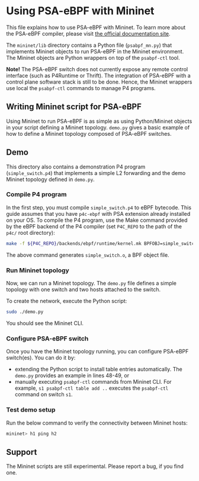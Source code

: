 # Using PSA-eBPF with Mininet

This file explains how to use PSA-eBPF with Mininet. To learn more about the PSA-eBPF compiler, please visit [the official documentation site](https://github.com/p4lang/p4c/tree/main/backends/ebpf/psa).

The `mininet/lib` directory contains a Python file (`psabpf_mn.py`) that implements Mininet objects to run PSA-eBPF in the Mininet environment. 
The Mininet objects are Python wrappers on top of the `psabpf-ctl` tool.

**Note!** The PSA-eBPF switch does not currently expose any remote control interface (such as P4Runtime or Thrift). The integration of PSA-eBPF with a control plane software stack is 
still to be done. Hence, the Mininet wrappers use local the `psabpf-ctl` commands to manage P4 programs.

## Writing Mininet script for PSA-eBPF

Using Mininet to run PSA-eBPF is as simple as using Python/Mininet objects in your script defining a Mininet topology. `demo.py` gives a basic example of how to define a Mininet topology composed of PSA-eBPF switches.

## Demo

This directory also contains a demonstration P4 program (`simple_switch.p4`) that implements a simple L2 forwarding and the demo Mininet topology defined in `demo.py`.

### Compile P4 program

In the first step, you must compile `simple_switch.p4` to eBPF bytecode. This guide assumes that you have `p4c-ebpf` with PSA extension already installed on your OS. 
To compile the P4 program, use the Make command provided by the eBPF backend of the P4 compiler (set `P4C_REPO` to the path of the `p4c/` root directory): 

```bash
make -f ${P4C_REPO}/backends/ebpf/runtime/kernel.mk BPFOBJ=simple_switch.o P4FILE=simple_switch.p4 ARGS="-DPSA_PORT_RECIRCULATE=2" P4ARGS="--Wdisable=unused" psa
```

The above command generates `simple_switch.o`, a BPF object file. 

### Run Mininet topology

Now, we can run a Mininet topology. The `demo.py` file defines a simple topology with one switch and two hosts attached to the switch. 

To create the network, execute the Python script:

```bash
sudo ./demo.py
```

You should see the Mininet CLI. 

### Configure PSA-eBPF switch

Once you have the Mininet topology running, you can configure PSA-eBPF switch(es). You can do it by:
- extending the Python script to install table entries automatically. The `demo.py` provides an example in lines 48-49, or
- manually executing `psabpf-ctl` commands from Mininet CLI. For example, `s1 psabpf-ctl table add ..` executes the `psabpf-ctl` command on switch `s1`.

### Test demo setup

Run the below command to verify the connectivity between Mininet hosts:

```bash
mininet> h1 ping h2
```

## Support

The Mininet scripts are still experimental. Please report a bug, if you find one.
